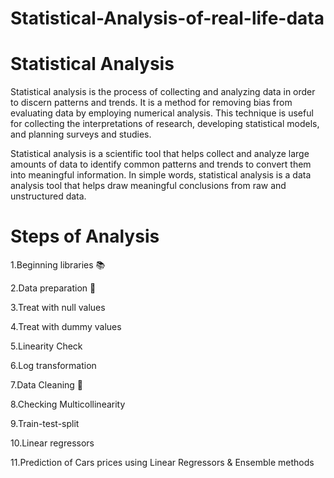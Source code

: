 # Statistical-Analysis-of-real-life-data
# Statistical Analysis
Statistical analysis is the process of collecting and analyzing data in order to discern patterns and trends. It is a method for removing bias from evaluating data by employing numerical analysis. This technique is useful for collecting the interpretations of research, developing statistical models, and planning surveys and studies.

Statistical analysis is a scientific tool that helps collect and analyze large amounts of data to identify common patterns and trends to convert them into meaningful information. In simple words, statistical analysis is a data analysis tool that helps draw meaningful conclusions from raw and unstructured data.

# Steps of Analysis

1.Beginning libraries 📚

2.Data preparation 🍳

3.Treat with null values

4.Treat with dummy values

5.Linearity Check

6.Log transformation

7.Data Cleaning 🧹

8.Checking Multicollinearity

9.Train-test-split

10.Linear regressors

11.Prediction of Cars prices using Linear Regressors & Ensemble methods

